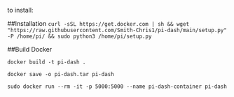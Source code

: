 to install: 

##Installation 
```curl -sSL https://get.docker.com | sh && wget "https://raw.githubusercontent.com/Smith-Chris1/pi-dash/main/setup.py" -P /home/pi/ && sudo python3 /home/pi/setup.py```

##Build Docker

```docker build -t pi-dash .```

```docker save -o pi-dash.tar pi-dash```

```sudo docker run --rm -it -p 5000:5000 --name pi-dash-container pi-dash ```